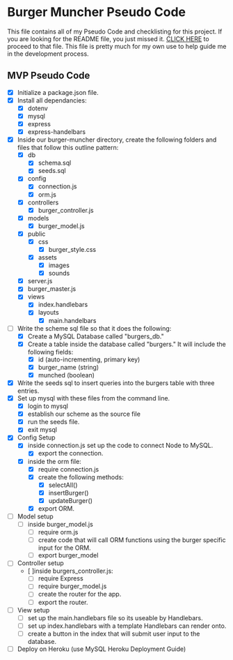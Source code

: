 # Burger Muncher Pseudo Code
This file contains all of my Pseudo Code and checklisting for this project. If you are looking for the README file, you just missed it. [CLICK HERE](https://github.com/Druidan/burger-muncher/blob/master/README.md) to proceed to that file. This file is pretty much for my own use to help guide me in the development process. 

## MVP Pseudo Code
- [X] Initialize a package.json file.
- [X] Install all dependancies:
  - [X] dotenv
  - [X] mysql
  - [X] express
  - [X] express-handelbars

- [X] Inside our burger-muncher directory, create the following folders and files that follow this outline pattern:
  - [X] db
    - [X] schema.sql
    - [X] seeds.sql
  - [X] config
    - [X] connection.js
    - [X] orm.js
  - [X] controllers
    - [X] burger_controller.js
  - [X] models
    - [X] burger_model.js
  - [X] public
    - [X] css
      - [X] burger_style.css
    - [X] assets
      - [X] images
      - [X] sounds
  - [X] server.js
  - [X] burger_master.js
  - [X] views
    - [X] index.handlebars
    - [X] layouts
      - [X] main.handelbars

- [ ] Write the scheme sql file so that it does the following:
  - [X] Create a MySQL Database called "burgers_db."
  - [X] Create a table inside the database called "burgers." It will include the following fields:
    - [X] id (auto-incrementing, primary key)
    - [X] burger_name (string)
    - [X] munched (boolean)
- [X] Write the seeds sql to insert queries into the burgers table with three entries.
- [X] Set up mysql with these files from the command line.
  - [X] login to mysql
  - [X] establish our scheme as the source file
  - [X] run the seeds file.
  - [X] exit mysql

- [X] Config Setup
  - [X] inside connection.js set up the code to connect Node to MySQL.
    - [X] export the connection.
  - [X] inside the orm file:
    - [X] require connection.js
    - [X] create the following methods:
      - [X] selectAll()
      - [X] insertBurger()
      - [X] updateBurger()
    - [X] export ORM.

- [ ] Model setup
  - [ ] inside burger_model.js
    - [ ] require orm.js
    - [ ] create code that will call ORM functions using the burger specific input for the ORM.
    - [ ] export burger_model

- [ ] Controller setup
  - [ ]inside burgers_controller.js:
    - [ ] require Express
    - [ ] require burger_model.js
    - [ ] create the router for the app.
    - [ ] export the router.

- [ ] View setup
  - [ ] set up the main.handlebars file so its useable by Handlebars.
  - [ ] set up index.handlebars with a template Handlebars can render onto.
  - [ ] create a button in the index that will submit user input to the database.

- [ ] Deploy on Heroku (use MySQL Heroku Deployment Guide)
